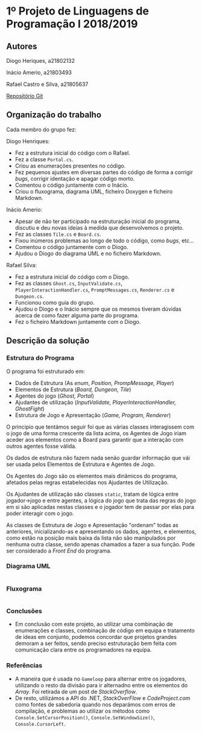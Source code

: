 # 1º Projeto de Linguagens de Programação I 2018/2019

## Autores
Diogo Heriques, a21802132

Inácio Amerio, a21803493

Rafael Castro e Silva, a21805637

[Repositório Git](https://github.com/FPTheFluffyPawed/tp1_InacioDiogoRafael)

## Organização do trabalho

Cada membro do grupo fez:

Diogo Henriques:

* Fez a estrutura inicial do código com o Rafael.
* Fez a classe `Portal.cs`.
* Criou as enumerações presentes no código.
* Fez pequenos ajustes em diversas partes do código de forma a corrigir _bugs_,
  corrigir identação e apagar código morto.
* Comentou o código juntamente com o Inácio.
* Criou o fluxograma, diagrama UML, ficheiro Doxygen e ficheiro Markdown.

Inácio Amerio:

* Apesar de não ter participado na estruturação inicial do programa, discutiu e 
  deu novas ideias à medida que desenvolvemos o projeto.
* Fez as classes `Tile.cs` e `Board.cs`.
* Fixou inúmeros problemas ao longo de todo o código, como _bugs_, etc... 
* Comentou o código juntamente com o Diogo.
* Ajudou o Diogo do diagrama UML e no ficheiro Markdown.

Rafael Silva:

* Fez a estrutura inicial do código com o Diogo.
* Fez as classes `Ghost.cs`, `InputValidate.cs`, `PlayerInteractionHandler.cs`, 
  `PromptMessages.cs`, `Renderer.cs` e `Dungeon.cs`.
* Funcionou como guia do grupo.
* Ajudou o Diogo e o Inácio sempre que os mesmos tiveram dúvidas acerca de como
  fazer alguma parte do programa.
* Fez o ficheiro Markdown juntamente com o Diogo.

## Descrição da solução

### Estrutura do Programa
O programa foi estruturado em:

* Dados de Estrutura (As _enum_, _Position, PrompMessage, Player_)
* Elementos de Estrutura (_Board, Dungeon, Tile_)
* Agentes do jogo (_Ghost, Portal_)
* Ajudantes de utilização (_InputValidate, PlayerInteractionHandler, 
  GhostFight_)
* Estrutura de Jogo e Apresentação (_Game, Program, Renderer_)

O principio que tentámos seguir foi que as várias classes interagissem com o 
jogo de uma forma crescente da lista acima, os Agentes de Jogo iriam aceder 
aos elementos como a Board para garantir que a interação com outros agentes 
fosse válida.

Os dados de estrutura não fazem nada senão guardar informação que vái ser usada 
pelos Elementos de Estrutura e Agentes de Jogo.

Os Agentes do Jogo são os elementos mais dinâmicos do programa, afetados pelas 
regras estabelecidas nos Ajudantes de Utilização.

Os Ajudantes de utilização são classes `static`, tratam de lógica entre 
jogador->jogo e entre agentes, a lógica do jogo que trata das regras do jogo 
em si são aplicadas nestas classes e o jogador tem de passar por elas para poder 
interagir com o jogo.

As classes de Estrutura de Jogo e Apresentação "ordenam" todas as anteriores, 
inicializando-as e apresentando os dados, agentes, e elementos, como estão na 
posição mais baixa da lista não são manipulados por nenhuma outra classe, sendo 
apenas chamados a fazer a sua função. Pode ser considerado a _Front End_ do 
programa.

### Diagrama UML

![<Diagrama UML>](images/Uml.png)

### Fluxograma 

![<Fluxograma>](images/Fluxograma.png)

### Conclusões
* Em conclusão com este projeto, ao utilizar uma combinação de enumerações e 
  classes, combinação de código em equipa e tratamento de ideas em conjunto, 
  podemos concordar que projetos grandes demoram a ser feitos, sendo preciso 
  estruturação bem feita com comunicação clara entre os programadores na equipa.

### Referências

* A maneira que é usada no `Gameloop` para alternar entre os jogadores, 
  utilizando o resto da divisão para ir alternadno entre os elementos do 
  _Array_. Foi retirada de um post de _StackOverflow_.
* De resto, utilizámos a API do .NET, _StackOverFlow_ e _CodeProject.com_ como 
  fontes de sabedoria quando nos deparámos com erros de compilação, e problemas 
  ao utilizar os métodos como `Console.SetCursorPosition()`, 
  `Console.SetWindowSize()`, `Console.CursorLeft`.

